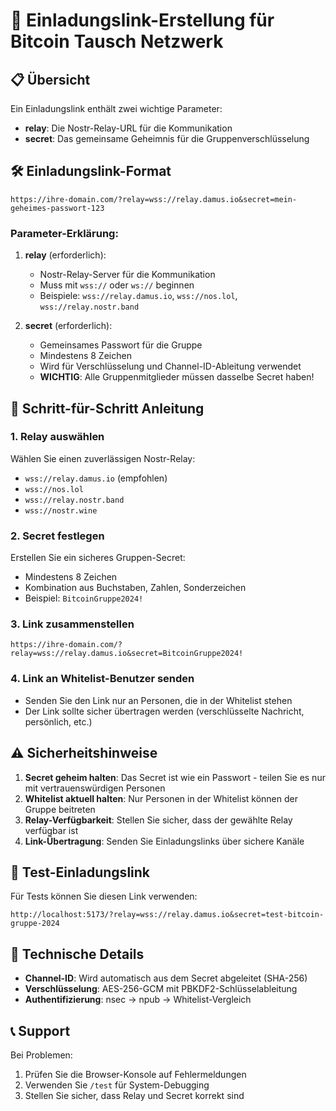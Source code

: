 # 🔗 Einladungslink-Erstellung für Bitcoin Tausch Netzwerk

## 📋 Übersicht

Ein Einladungslink enthält zwei wichtige Parameter:
- **relay**: Die Nostr-Relay-URL für die Kommunikation
- **secret**: Das gemeinsame Geheimnis für die Gruppenverschlüsselung

## 🛠️ Einladungslink-Format

```
https://ihre-domain.com/?relay=wss://relay.damus.io&secret=mein-geheimes-passwort-123
```

### Parameter-Erklärung:

1. **relay** (erforderlich):
   - Nostr-Relay-Server für die Kommunikation
   - Muss mit `wss://` oder `ws://` beginnen
   - Beispiele: `wss://relay.damus.io`, `wss://nos.lol`, `wss://relay.nostr.band`

2. **secret** (erforderlich):
   - Gemeinsames Passwort für die Gruppe
   - Mindestens 8 Zeichen
   - Wird für Verschlüsselung und Channel-ID-Ableitung verwendet
   - **WICHTIG**: Alle Gruppenmitglieder müssen dasselbe Secret haben!

## 🎯 Schritt-für-Schritt Anleitung

### 1. Relay auswählen
Wählen Sie einen zuverlässigen Nostr-Relay:
- `wss://relay.damus.io` (empfohlen)
- `wss://nos.lol`
- `wss://relay.nostr.band`
- `wss://nostr.wine`

### 2. Secret festlegen
Erstellen Sie ein sicheres Gruppen-Secret:
- Mindestens 8 Zeichen
- Kombination aus Buchstaben, Zahlen, Sonderzeichen
- Beispiel: `BitcoinGruppe2024!`

### 3. Link zusammenstellen
```
https://ihre-domain.com/?relay=wss://relay.damus.io&secret=BitcoinGruppe2024!
```

### 4. Link an Whitelist-Benutzer senden
- Senden Sie den Link nur an Personen, die in der Whitelist stehen
- Der Link sollte sicher übertragen werden (verschlüsselte Nachricht, persönlich, etc.)

## ⚠️ Sicherheitshinweise

1. **Secret geheim halten**: Das Secret ist wie ein Passwort - teilen Sie es nur mit vertrauenswürdigen Personen
2. **Whitelist aktuell halten**: Nur Personen in der Whitelist können der Gruppe beitreten
3. **Relay-Verfügbarkeit**: Stellen Sie sicher, dass der gewählte Relay verfügbar ist
4. **Link-Übertragung**: Senden Sie Einladungslinks über sichere Kanäle

## 🧪 Test-Einladungslink

Für Tests können Sie diesen Link verwenden:
```
http://localhost:5173/?relay=wss://relay.damus.io&secret=test-bitcoin-gruppe-2024
```

## 🔧 Technische Details

- **Channel-ID**: Wird automatisch aus dem Secret abgeleitet (SHA-256)
- **Verschlüsselung**: AES-256-GCM mit PBKDF2-Schlüsselableitung
- **Authentifizierung**: nsec → npub → Whitelist-Vergleich

## 📞 Support

Bei Problemen:
1. Prüfen Sie die Browser-Konsole auf Fehlermeldungen
2. Verwenden Sie `/test` für System-Debugging
3. Stellen Sie sicher, dass Relay und Secret korrekt sind